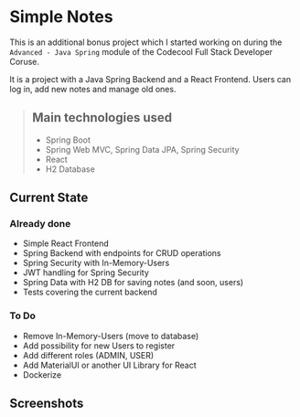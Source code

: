 # Simple Notes

This is an additional bonus project which I started working on during the `Advanced - Java Spring` module of the Codecool Full Stack Developer Coruse.

It is a project with a Java Spring Backend and a React Frontend. Users can log in, add new notes and manage old ones.

> ## Main technologies used
> - Spring Boot
> - Spring Web MVC, Spring Data JPA, Spring Security
> - React
> - H2 Database

## Current State

### Already done

- Simple React Frontend
- Spring Backend with endpoints for CRUD operations
- Spring Security with In-Memory-Users
- JWT handling for Spring Security
- Spring Data with H2 DB for saving notes (and soon, users)
- Tests covering the current backend

### To Do

- Remove In-Memory-Users (move to database)
- Add possibility for new Users to register
- Add different roles (ADMIN, USER)
- Add MaterialUI or another UI Library for React
- Dockerize

## Screenshots
